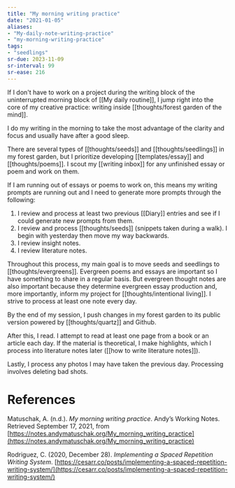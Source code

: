 ```yaml
---
title: "My morning writing practice"
date: "2021-01-05"
aliases:
- "My-daily-note-writing-practice"
- "my-morning-writing-practice"
tags:
- "seedlings"
sr-due: 2023-11-09
sr-interval: 99
sr-ease: 216
---
```


If I don't have to work on a project during the writing block of the uninterrupted morning block of [[My daily routine]], I jump right into the core of my creative practice: writing inside [[thoughts/forest garden of the mind]].

I do my writing in the morning to take the most advantage of the clarity and focus and usually have after a good sleep.

There are several types of [[thoughts/seeds]] and [[thoughts/seedlings]] in my forest garden, but I prioritize developing [[templates/essay]] and [[thoughts/poems]]. I scout my [[writing inbox]] for any unfinished essay or poem and work on them.

If I am running out of essays or poems to work on, this means my writing prompts are running out and I need to generate more prompts through the following:
1. I review and process at least two previous [[Diary]] entries and see if I could generate new prompts from them.
2. I review and process [[thoughts/seeds]] (snippets taken during a walk). I begin with yesterday then move my way backwards.
3. I review insight notes.
4. I review literature notes.

Throughout this process, my main goal is to move seeds and seedlings to [[thoughts/evergreens]]. Evergreen poems and essays are important so I have something to share in a regular basis. But evergreen thought notes are also important because they determine evergreen essay production and, more importantly, inform my project for [[thoughts/intentional living]]. I strive to process at least one note every day.

By the end of my session, I push changes in my forest garden to its public version powered by [[thoughts/quartz]] and Github.

After this, I read. I attempt to read at least one page from a book or an article each day. If the material is theoretical, I make highlights, which I process into literature notes later ([[how to write literature notes]]).

Lastly, I process any photos I may have taken the previous day. Processing involves deleting bad shots.

# References

Matuschak, A. (n.d.). *My morning writing practice*. Andyʼs Working Notes. Retrieved September 17, 2021, from [https://notes.andymatuschak.org/My_morning_writing_practice](https://notes.andymatuschak.org/My_morning_writing_practice)

Rodriguez, C. (2020, December 28). *Implementing a Spaced Repetition Writing System*. [https://cesarr.co/posts/implementing-a-spaced-repetition-writing-system/](https://cesarr.co/posts/implementing-a-spaced-repetition-writing-system/)


